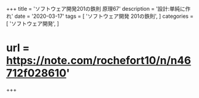 +++
title = 'ソフトウェア開発201の鉄則 原理67'
description = '設計:単純に作れ'
date = '2020-03-17'
tags = [
    'ソフトウェア開発 201の鉄則',
]
categories = [
    'ソフトウェア開発',
]
# url = https://note.com/rochefort10/n/n46712f028610'
+++

